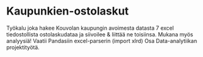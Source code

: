 # Kaupunkien-ostolaskut

Työkalu joka hakee Kouvolan kaupungin avoimesta datasta 7 excel tiedostollista ostolaskudataa ja siivoilee & liittää ne toisiinsa. Mukana myös analyysiä!
Vaatii Pandasiin excel-parserin (import xlrd)
Osa Data-analytiikan projektityötä.
